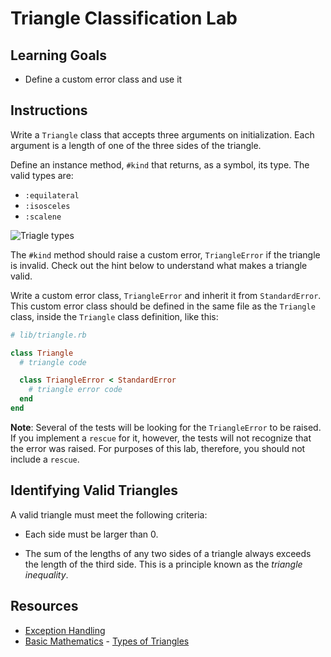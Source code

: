 # Triangle Classification Lab

## Learning Goals

- Define a custom error class and use it

## Instructions

Write a `Triangle` class that accepts three arguments on initialization. Each
argument is a length of one of the three sides of the triangle.

Define an instance method, `#kind` that returns, as a symbol, its
type. The valid types are:

- `:equilateral`
- `:isosceles`
- `:scalene`

![Triagle types](https://curriculum-content.s3.amazonaws.com/module-1/ruby-metaprogramming/triangle-classification-lab/Image_141_MathematicalTriangles.png)

The `#kind` method should raise a custom error, `TriangleError` if the triangle
is invalid. Check out the hint below to understand what makes a triangle valid.

Write a custom error class, `TriangleError` and inherit it from `StandardError`.
This custom error class should be defined in the same file as the `Triangle`
class, inside the `Triangle` class definition, like this:

```ruby
# lib/triangle.rb

class Triangle
  # triangle code

  class TriangleError < StandardError
    # triangle error code
  end
end
```

**Note**: Several of the tests will be looking for the `TriangleError` to be
raised. If you implement a `rescue` for it, however, the tests will not
recognize that the error was raised. For purposes of this lab, therefore, you
should not include a `rescue`.

## Identifying Valid Triangles

A valid triangle must meet the following criteria:

- Each side must be larger than 0.

- The sum of the lengths of any two sides of a triangle always exceeds the length
  of the third side. This is a principle known as the _triangle inequality_.

## Resources

- [Exception Handling](http://www.skorks.com/2009/09/ruby-exceptions-and-exception-handling/)
- [Basic Mathematics](http://www.basic-mathematics.com/) - [Types of Triangles](http://www.basic-mathematics.com/types-of-triangles.html)
